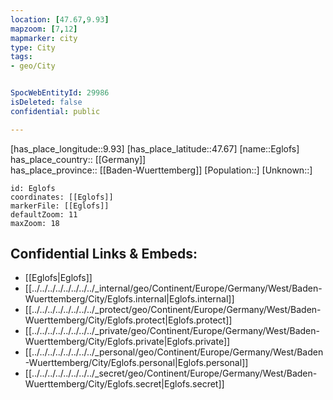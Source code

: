 ```yaml
---
location: [47.67,9.93] 
mapzoom: [7,12] 
mapmarker: city 
type: City
tags:
- geo/City


SpocWebEntityId: 29986
isDeleted: false
confidential: public

---
```

[has_place_longitude::9.93] 
[has_place_latitude::47.67] 
[name::Eglofs] 
has_place_country:: [[Germany]]  
has_place_province:: [[Baden-Wuerttemberg]] 
[Population::] 
[Unknown::] 


```leaflet
id: Eglofs
coordinates: [[Eglofs]] 
markerFile: [[Eglofs]] 
defaultZoom: 11 
maxZoom: 18
```


## Confidential Links & Embeds: 
- [[Eglofs|Eglofs]]  
- [[../../../../../../../../_internal/geo/Continent/Europe/Germany/West/Baden-Wuerttemberg/City/Eglofs.internal|Eglofs.internal]] 
- [[../../../../../../../../_protect/geo/Continent/Europe/Germany/West/Baden-Wuerttemberg/City/Eglofs.protect|Eglofs.protect]] 
- [[../../../../../../../../_private/geo/Continent/Europe/Germany/West/Baden-Wuerttemberg/City/Eglofs.private|Eglofs.private]] 
- [[../../../../../../../../_personal/geo/Continent/Europe/Germany/West/Baden-Wuerttemberg/City/Eglofs.personal|Eglofs.personal]] 
- [[../../../../../../../../_secret/geo/Continent/Europe/Germany/West/Baden-Wuerttemberg/City/Eglofs.secret|Eglofs.secret]] 
